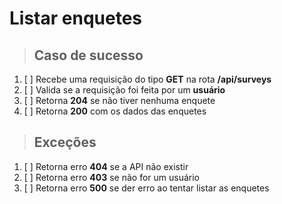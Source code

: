 # Listar enquetes

> ## Caso de sucesso

1. [ ] Recebe uma requisição do tipo **GET** na rota **/api/surveys**
2. [ ] Valida se a requisição foi feita por um **usuário**
3. [ ] Retorna **204** se não tiver nenhuma enquete
4. [ ] Retorna **200** com os dados das enquetes

> ## Exceções

1. [ ] Retorna erro **404** se a API não existir
2. [ ] Retorna erro **403** se não for um usuário
3. [ ] Retorna erro **500** se der erro ao tentar listar as enquetes
